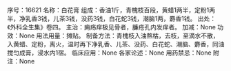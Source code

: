 序号：16621
名称：白花膏
组成：香油1斤，青槐枝百段，黄蜡1两半，定粉1两半，净乳香3钱，儿茶3钱，没药3钱，白花蛇3钱，潮脑1两，麝香1钱。
出处：《外科全生集》卷四。
主治：痈疡痒极见骨者，臁疮孔内发痒者。
加减：None
功效：None
用法用量：摊贴。
制备方法：青槐枝入油熬枯，去枝，至滴水不散，入黄蜡、定粉，离火，温时再下净乳香、儿茶、没药、白花蛇、潮脑、麝香，同油搅匀成膏，浸水内1宿。
临床应用：None
各家论述：None
用药禁忌：None
附注：None
